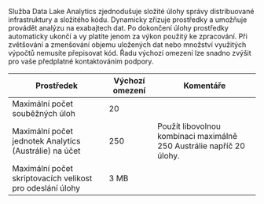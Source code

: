 Služba Data Lake Analytics zjednodušuje složité úlohy správy distribuované infrastruktury a složitého kódu. Dynamicky zřizuje prostředky a umožňuje provádět analýzu na exabajtech dat. Po dokončení úlohy prostředky automaticky ukončí a vy platíte jenom za výkon použitý ke zpracování. Při zvětšování a zmenšování objemu uložených dat nebo množství využitých výpočtů nemusíte přepisovat kód. Řadu výchozí omezení lze snadno zvýšit pro vaše předplatné kontaktováním podpory. 

| **Prostředek** | **Výchozí omezení** | **Komentáře** |
| --- | --- | --- |
| Maximální počet souběžných úloh |20 | |
| Maximální počet jednotek Analytics (Austrálie) na účet |250 | Použít libovolnou kombinaci maximálně 250 Austrálie napříč 20 úlohy. |
| Maximální počet skriptovacích velikost pro odeslání úlohy | 3 MB | |

